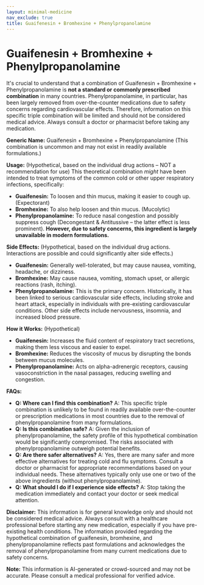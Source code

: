 ```yaml
---
layout: minimal-medicine
nav_exclude: true
title: Guaifenesin + Bromhexine + Phenylpropanolamine
---
```


# Guaifenesin + Bromhexine + Phenylpropanolamine

It's crucial to understand that a combination of Guaifenesin + Bromhexine + Phenylpropanolamine is **not a standard or commonly prescribed combination** in many countries.  Phenylpropanolamine, in particular, has been largely removed from over-the-counter medications due to safety concerns regarding cardiovascular effects.  Therefore, information on this specific triple combination will be limited and should not be considered medical advice.  Always consult a doctor or pharmacist before taking any medication.


**Generic Name:** Guaifenesin + Bromhexine + Phenylpropanolamine (This combination is uncommon and may not exist in readily available formulations.)

**Usage:** (Hypothetical, based on the individual drug actions – NOT a recommendation for use)  This theoretical combination *might* have been intended to treat symptoms of the common cold or other upper respiratory infections, specifically:

* **Guaifenesin:** To loosen and thin mucus, making it easier to cough up. (Expectorant)
* **Bromhexine:** To also help loosen and thin mucus. (Mucolytic)
* **Phenylpropanolamine:** To reduce nasal congestion and possibly suppress cough (Decongestant & Antitussive – the latter effect is less prominent).  **However, due to safety concerns, this ingredient is largely unavailable in modern formulations.**


**Side Effects:**  (Hypothetical, based on the individual drug actions.  Interactions are possible and could significantly alter side effects.)

* **Guaifenesin:** Generally well-tolerated, but may cause nausea, vomiting, headache, or dizziness.
* **Bromhexine:**  May cause nausea, vomiting, stomach upset, or allergic reactions (rash, itching).
* **Phenylpropanolamine:**  This is the primary concern.  Historically, it has been linked to serious cardiovascular side effects, including stroke and heart attack, especially in individuals with pre-existing cardiovascular conditions.  Other side effects include nervousness, insomnia, and increased blood pressure.


**How it Works:** (Hypothetical)

* **Guaifenesin:** Increases the fluid content of respiratory tract secretions, making them less viscous and easier to expel.
* **Bromhexine:**  Reduces the viscosity of mucus by disrupting the bonds between mucus molecules.
* **Phenylpropanolamine:**  Acts on alpha-adrenergic receptors, causing vasoconstriction in the nasal passages, reducing swelling and congestion.


**FAQs:**

* **Q: Where can I find this combination?** A:  This specific triple combination is unlikely to be found in readily available over-the-counter or prescription medications in most countries due to the removal of phenylpropanolamine from many formulations.
* **Q: Is this combination safe?** A:  Given the inclusion of phenylpropanolamine, the safety profile of this hypothetical combination would be significantly compromised.  The risks associated with phenylpropanolamine outweigh potential benefits.
* **Q: Are there safer alternatives?** A: Yes, there are many safer and more effective alternatives for treating cold and flu symptoms.  Consult a doctor or pharmacist for appropriate recommendations based on your individual needs.  These alternatives typically only use one or two of the above ingredients (without phenylpropanolamine).
* **Q: What should I do if I experience side effects?** A: Stop taking the medication immediately and contact your doctor or seek medical attention.


**Disclaimer:** This information is for general knowledge only and should not be considered medical advice.  Always consult with a healthcare professional before starting any new medication, especially if you have pre-existing health conditions.  The information provided regarding the hypothetical combination of guaifenesin, bromhexine, and phenylpropanolamine reflects past formulations and acknowledges the removal of phenylpropanolamine from many current medications due to safety concerns.


**Note:** This information is AI-generated or crowd-sourced and may not be accurate. Please consult a medical professional for verified advice.